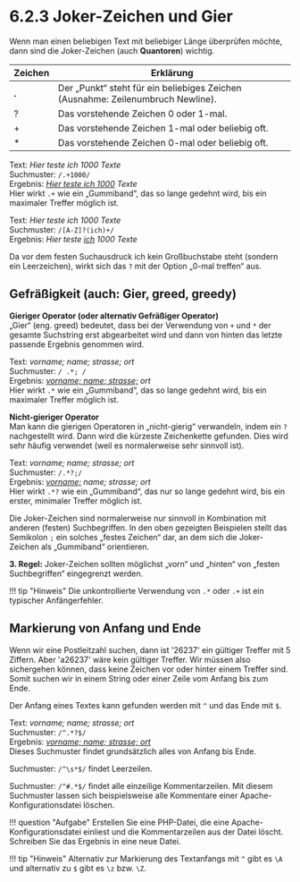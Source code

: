 # 6.2.3 Joker-Zeichen und Gier

Wenn man einen beliebigen Text mit beliebiger Länge überprüfen möchte, dann sind die Joker-Zeichen (auch **Quantoren**) wichtig.

| Zeichen | Erklärung |
|---|---|
| **.** | Der „Punkt“ steht für ein beliebiges Zeichen (Ausnahme: Zeilenumbruch Newline). |
| ? | Das vorstehende Zeichen 0 oder 1-mal. |
| + | Das vorstehende Zeichen 1-mal oder beliebig oft. |
| * | Das vorstehende Zeichen 0-mal oder beliebig oft. |


Text: *Hier teste ich 1000 Texte*<br/>
Suchmuster: `/.+1000/`<br/>
Ergebnis: *<u>Hier teste ich 1000</u> Texte*<br/>
Hier wirkt `.+` wie ein „Gummiband“, das so lange gedehnt wird, bis ein maximaler Treffer möglich ist.


Text: *Hier teste ich 1000 Texte*<br/>
Suchmuster: `/[A-Z]?(ich)+/`<br/>
Ergebnis: *Hier teste <u>ich</u> 1000 Texte*<br/>

Da vor dem festen Suchausdruck ich kein Großbuchstabe steht (sondern ein Leerzeichen), wirkt sich das `?` mit der Option „0-mal treffen“ aus.


## Gefräßigkeit (auch: Gier, greed, greedy)

**Gieriger Operator (oder alternativ Gefräßiger Operator)**<br/>
„Gier“ (eng. greed) bedeutet, dass bei der Verwendung von  `+` und  `*` der gesamte Suchstring erst abgearbeitet wird und dann von hinten das letzte passende Ergebnis genommen wird.


Text: *vorname; name; strasse; ort*<br/>
Suchmuster:  `/ .*; /`<br/>
Ergebnis:   *<u>vorname; name; strasse;</u> ort*<br/>
Hier wirkt  `.*` wie ein „Gummiband“, das so lange gedehnt wird, bis ein maximaler Treffer möglich ist.


**Nicht-gieriger Operator**<br/>
Man kann die gierigen Operatoren in „nicht-gierig“ verwandeln, indem ein `?` nachgestellt wird. Dann wird die kürzeste Zeichenkette 
gefunden. Dies wird sehr häufig verwendet (weil es normalerweise sehr sinnvoll ist).

Text:  *vorname; name; strasse; ort*<br/>
Suchmuster: `/.*?;/`<br/>
Ergebnis:  *<u>vorname;</u> name; strasse; ort*<br/>
Hier wirkt  `.*?` wie ein „Gummiband“, das nur so lange gedehnt wird, bis ein erster, minimaler Treffer möglich ist.


Die Joker-Zeichen sind normalerweise nur sinnvoll in Kombination mit anderen (festen) Suchbegriffen. In den oben gezeigten Beispielen stellt das Semikolon `;` ein solches „festes Zeichen“ dar, an dem sich die Joker-Zeichen als „Gummiband“ orientieren.


**3. Regel:** Joker-Zeichen sollten möglichst „vorn“ und „hinten“ von „festen Suchbegriffen“ eingegrenzt werden.

!!! tip "Hinweis"
    Die unkontrollierte Verwendung von  `.*` oder  `.+` ist ein typischer Anfängerfehler.


## Markierung von Anfang und Ende

Wenn wir eine Postleitzahl suchen, dann ist '26237' ein gültiger Treffer mit 5 Ziffern. Aber 'a26237' wäre kein gültiger Treffer. Wir müssen also sichergehen können, dass keine Zeichen vor oder hinter einem Treffer sind. Somit suchen wir in einem String oder einer Zeile vom Anfang bis zum Ende.

Der Anfang eines Textes kann gefunden werden mit  `^` und das Ende mit  `$`.

Text: *vorname; name; strasse; ort*<br/>
Suchmuster:  `/^.*?$/`<br/>
Ergebnis:  *<u>vorname; name; strasse; ort</u>*<br/>
Dieses Suchmuster findet grundsätzlich alles von Anfang bis Ende.


Suchmuster:  `/^\s*$/` findet Leerzeilen.

Suchmuster:  `/^#.*$/` findet alle einzeilige Kommentarzeilen. 
Mit diesem Suchmuster lassen sich beispielsweise alle Kommentare einer Apache-Konfigurationsdatei löschen.


!!! question "Aufgabe"
    Erstellen Sie eine PHP-Datei, die eine Apache-Konfigurationsdatei einliest und die Kommentarzeilen aus der Datei löscht. Schreiben Sie das Ergebnis in eine neue Datei.

!!! tip "Hinweis"
    Alternativ zur Markierung des Textanfangs mit `^` gibt es `\A` 
    und alternativ zu `$` gibt es `\z` bzw. `\Z`.


